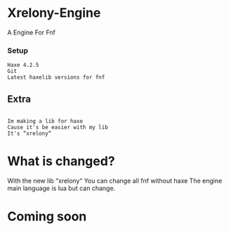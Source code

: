 # Xrelony-Engine
A Engine For Fnf
### Setup
```
Haxe 4.2.5
Git
Latest haxelib versions for fnf

```

## Extra

```

Im making a lib for haxe
Cause it's be easier with my lib
It's “xrelony“

```

# What is changed?
With the new lib “xrelony“
You can change all fnf without haxe
The engine main language is lua but can change.

# Coming soon
